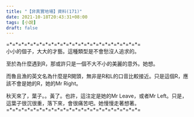 ```yaml
---
title: "【非真實地場】資料(171)"
date: 2021-10-18T20:43:31+08:00
tags: [小說]
draft: false
---
```


=\*=\*=\*=\*=\*=\*=\*=\*=\*=\*=\*=\*=\*=\*=\*=\*=\*=\*=\*=\*=\*=\*=  
小小的個子，大大的才藝。這種類型是不會愁沒人追求的。  

至於為什麼遇到R，那或許只是一個不大不小的美麗的意外。她想。  

而魯且漁的英文名為什麼是R開頭，無非是R和L的口音比較接近。只是這個R，應該不會是她的R，她的Mr Right。    

秋天來了，葉子。。黃了。也許，這注定是她的Mr Leave，或者Mr Left。只是，這葉子很沉很重，落下來，會很痛苦吧。她慢慢走著想著。    
=\*=\*=\*=\*=\*=\*=\*=\*=\*=\*=\*=\*=\*=\*=\*=\*=\*=\*=\*=\*=\*=\*=  